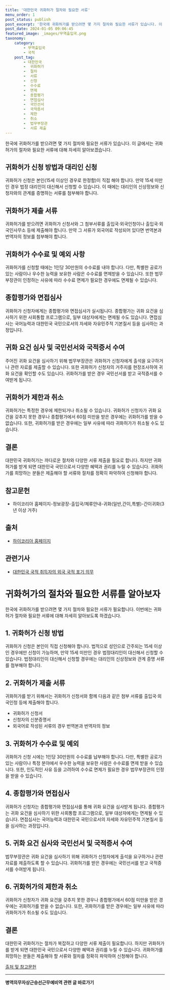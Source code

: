 ```yaml
---
title: '대한민국 귀화허가 절차와 필요한 서류'
menu_order: 1
post_status: publish
post_excerpt: '한국에 귀화허가를 받으려면 몇 가지 절차와 필요한 서류가 있습니다. 이 글에서는 귀화허가의 절차와 필요한 서류에 대해 자세히 알아보겠습니다.'
post_date: 2024-01-05 09:06:45
featured_image: _images/무역출입국.png
taxonomy:
    category:
        - 무역출입국
        - 국적
    post_tag:
        - 대한민국
        -  귀화허가
        -  절차
        -  서류
        -  신청
        -  수수료
        -  면제
        -  종합평가
        -  면접심사
        -  국민선서
        -  국적증서
        -  제한
        -  취소
        -  법무부장관
        -  서류 제출
---
```




한국에 귀화허가를 받으려면 몇 가지 절차와 필요한 서류가 있습니다. 이 글에서는 귀화허가의 절차와 필요한 서류에 대해 자세히 알아보겠습니다. 

## 귀화허가 신청 방법과 대리인 신청

귀화허가 신청은 본인(15세 이상인 경우로 한정함)이 직접 해야 합니다. 만약 15세 미만인 경우 법정 대리인이 대신해서 신청할 수 있습니다. 이 때에는 대리인의 신상정보와 신청자와의 관계를 증명하는 서류를 첨부해야 합니다. 

## 귀화허가 제출 서류

귀화허가를 받으려면 귀화허가 신청서와 그 첨부서류를 출입국·외국인청이나 출입국·외국인사무소 등에 제출해야 합니다. 만약 그 서류가 외국어로 작성되어 있다면 번역본과 번역자의 정보를 첨부해야 합니다. 

## 귀화허가 수수료 및 예외 사항

귀화허가를 신청할 때에는 1인당 30만원의 수수료를 내야 합니다. 다만, 특별한 공로가 있는 사람이나 우수한 능력을 보유한 사람은 수수료를 면제받을 수 있습니다. 또한 법무부장관이 인정하는 사유에 따라 수수료 면제가 필요한 경우에도 면제될 수 있습니다. 

## 종합평가와 면접심사

귀화허가 신청자에게는 종합평가와 면접심사가 실시됩니다. 종합평가는 귀화 요건을 심사하기 위한 사회통합 프로그램으로, 일부 대상자에게는 면제될 수도 있습니다. 면접심사는 국어능력과 대한민국 국민으로서의 자세와 자유민주적 기본질서 등을 심사하는 과정입니다.

## 귀화 요건 심사 및 국민선서와 국적증서 수여

주어진 귀화 요건을 심사하기 위해 법무부장관은 귀화허가 신청자에게 출석을 요구하거나 관련 자료를 제출할 수 있습니다. 또한 귀화허가 신청자의 거주지를 현장조사하여 귀화 요건을 확인할 수도 있습니다. 귀화허가를 받은 경우 국민선서를 받고 국적증서를 수여받게 됩니다.

## 귀화허가 제한과 취소

귀화허가는 특정한 경우에 제한되거나 취소될 수 있습니다. 귀화허가 신청자가 귀화 요건을 갖추지 못한 경우나 종합평가에서 60점 미만을 받은 경우에는 귀화허가를 받을 수 없습니다. 또한, 귀화허가를 받은 경우에는 일부 사유에 따라 귀화허가가 취소될 수도 있습니다.

## 결론

대한민국 귀화허가는 까다로운 절차와 다양한 서류 제출을 필요로 합니다. 하지만 귀화허가를 받게 되면 대한민국 국민으로서 다양한 혜택과 권리를 누릴 수 있습니다. 귀화허가를 희망하는 분들은 제출해야 할 서류와 절차를 정확히 파악하여 신청해야 합니다.

## 참고문헌

- 하이코리아 홈페이지-정보광장-출입국/체류안내-귀화(일반,간이,특별)-간이귀화(3년 이상 거주)

## 출처

- [하이코리아 홈페이지](https://www.hikorea.go.kr/) 

## 관련기사

- [대한민국 국적 취득자의 외국 국적 포기 의무](https://www.hikorea.go.kr/info/oversea/info02.jsp)

# 귀화허가의 절차와 필요한 서류를 알아보자

한국에 귀화허가를 받으려면 몇 가지 절차와 필요한 서류가 필요합니다. 이번에는 귀화허가 절차와 필요한 서류에 대해 자세히 알아보도록 하겠습니다. 

## 1. 귀화허가 신청 방법

귀화허가 신청은 본인이 직접 신청해야 합니다. 법적으로 성인으로 간주되는 15세 이상인 경우에만 신청이 가능하며, 만약 15세 미만인 경우 법정대리인이 대신해서 신청할 수 있습니다. 법정대리인이 대신해서 신청할 경우에는 대리인의 신상정보와 관계 증명 서류를 첨부해야 합니다.

## 2. 귀화허가 제출 서류

귀화허가를 받기 위해서는 귀화허가 신청서와 함께 다음과 같은 첨부 서류를 출입국·외국인청 등에 제출해야 합니다.

- 귀화허가 신청서
- 신청자의 신분증명서
- 외국어로 작성된 서류의 경우 번역본과 번역자의 정보

## 3. 귀화허가 수수료 및 예외

귀화허가 신청 시에는 1인당 30만원의 수수료를 납부해야 합니다. 다만, 특별한 공로가 있는 사람이나 특정 분야에서 우수한 능력을 보유한 사람은 수수료를 면제 받을 수 있습니다. 또한, 인도적인 사유 등을 고려하여 수수료 면제가 필요한 경우 법무부장관의 인정을 받을 수 있습니다.

## 4. 종합평가와 면접심사

귀화허가 신청자는 종합평가와 면접심사를 통해 귀화 요건을 심사받게 됩니다. 종합평가는 귀화 요건을 심사하기 위한 사회통합 프로그램으로, 일부 대상자에게는 면제될 수 있습니다. 면접심사는 국어능력과 대한민국 국민으로서의 자세와 자유민주적 기본질서 등을 심사하는 과정입니다.

## 5. 귀화 요건 심사와 국민선서 및 국적증서 수여

법무부장관은 귀화 요건을 심사하기 위해 귀화허가 신청자에게 출석을 요구하거나 관련 자료를 제출하도록 할 수 있습니다. 귀화허가를 받은 경우에는 국민선서를 받고 국적증서를 수여받게 됩니다.

## 6. 귀화허가의 제한과 취소

귀화허가 신청자가 귀화 요건을 갖추지 못한 경우나 종합평가에서 60점 미만을 받은 경우에는 귀화허가를 받을 수 없습니다. 또한, 귀화허가를 받은 경우에는 일부 사유에 따라 귀화허가가 취소될 수도 있습니다.

## 결론

대한민국 귀화허가는 절차가 복잡하고 다양한 서류 제출이 필요합니다. 하지만 귀화허가를 받게 되면 대한민국 국민으로서 다양한 혜택과 권리를 누릴 수 있습니다. 귀화허가를 희망하는 분들은 제출해야 할 서류와 절차를 정확히 파악하여 신청해야 합니다.

[출처 및 참고문헌](https://www.hikorea.go.kr/)

<!-- wp:separator -->
<hr class="wp-block-separator has-alpha-channel-opacity"/>
<!-- /wp:separator -->

<!-- wp:group {"backgroundColor":"base","layout":{"type":"constrained"}} -->
<div class="wp-block-group has-base-background-color has-background"><!-- wp:paragraph {"align":"center","fontSize":"medium"} -->
<p class="has-text-align-center has-large-font-size"><strong>병역의무자상근승선근무예비역 관련 글 바로가기</strong></p>
<!-- /wp:paragraph -->


<!-- wp:latest-posts
{"categories":[{"id":9109,"count":19,"description":"","link":"https://uknowlaw.com/category/%eb%b3%91%ec%97%ad%ec%9d%98%eb%ac%b4%ec%9e%90%ec%83%81%ea%b7%bc%ec%8a%b9%ec%84%a0%ea%b7%bc%eb%ac%b4%ec%98%88%eb%b9%84%ec%97%ad/","name":"병역의무자상근승선근무예비역","slug":"병역의무자상근승선근무예비역","taxonomy":"category","parent":0,"meta":[],"_links":{"self":[{"href":"https://uknowlaw.com/wp-json/wp/v2/categories/9109"}],"collection":[{"href":"https://uknowlaw.com/wp-json/wp/v2/categories"}],"about":[{"href":"https://uknowlaw.com/wp-json/wp/v2/taxonomies/category"}],"wp:post_type":[{"href":"https://uknowlaw.com/wp-json/wp/v2/posts?categories=9109"}],"curies":[{"name":"wp","href":"https://api.w.org/{rel}","templated":true}]}}],"postsToShow":100,"excerptLength":28,"postLayout":"grid","columns":2,"featuredImageAlign":"left","featuredImageSizeSlug":"large","fontSize":"small"} /--></div>
<!-- /wp:group -->